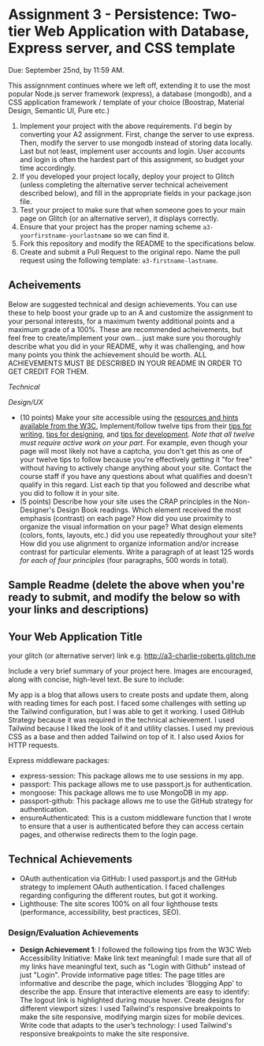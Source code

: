 Assignment 3 - Persistence: Two-tier Web Application with Database, Express server, and CSS template
===

Due: September 25nd, by 11:59 AM.

This assignnment continues where we left off, extending it to use the most popular Node.js server framework (express), 
a database (mongodb), and a CSS application framework / template of your choice (Boostrap, Material Design, Semantic UI, Pure etc.)

1. Implement your project with the above requirements. I'd begin by converting your A2 assignment. First, change the server to use express. Then, modify the server to use mongodb instead of storing data locally. Last but not least, implement user accounts and login. User accounts and login is often the hardest part of this assignment, so budget your time accordingly.
2. If you developed your project locally, deploy your project to Glitch (unless completing the alternative server technical acheivement described below), and fill in the appropriate fields in your package.json file.
3. Test your project to make sure that when someone goes to your main page on Glitch (or an alternative server), it displays correctly.
4. Ensure that your project has the proper naming scheme `a3-yourfirstname-yourlastname` so we can find it.
5. Fork this repository and modify the README to the specifications below.
6. Create and submit a Pull Request to the original repo. Name the pull request using the following template: `a3-firstname-lastname`.

Acheivements
---

Below are suggested technical and design achievements. You can use these to help boost your grade up to an A and customize the 
assignment to your personal interests, for a maximum twenty additional points and a maximum grade of a 100%. 
These are recommended acheivements, but feel free to create/implement your own... just make sure you thoroughly describe what you did in your README, 
why it was challenging, and how many points you think the achievement should be worth. 
ALL ACHIEVEMENTS MUST BE DESCRIBED IN YOUR README IN ORDER TO GET CREDIT FOR THEM.

*Technical*
  

*Design/UX*
- (10 points) Make your site accessible using the [resources and hints available from the W3C](https://www.w3.org/WAI/), Implement/follow twelve tips from their [tips for writing](https://www.w3.org/WAI/tips/writing/), [tips for designing](https://www.w3.org/WAI/tips/designing/), and [tips for development](https://www.w3.org/WAI/tips/developing/). *Note that all twelve must require active work on your part*. 
For example, even though your page will most likely not have a captcha, you don't get this as one of your twelve tips to follow because you're effectively 
getting it "for free" without having to actively change anything about your site. 
Contact the course staff if you have any questions about what qualifies and doesn't qualify in this regard. 
List each tip that you followed and describe what you did to follow it in your site.
- (5 points) Describe how your site uses the CRAP principles in the Non-Designer's Design Book readings. 
Which element received the most emphasis (contrast) on each page? 
How did you use proximity to organize the visual information on your page? 
What design elements (colors, fonts, layouts, etc.) did you use repeatedly throughout your site? 
How did you use alignment to organize information and/or increase contrast for particular elements. 
Write a paragraph of at least 125 words *for each of four principles* (four paragraphs, 500 words in total). 

Sample Readme (delete the above when you're ready to submit, and modify the below so with your links and descriptions)
---

## Your Web Application Title

your glitch (or alternative server) link e.g. http://a3-charlie-roberts.glitch.me

Include a very brief summary of your project here. Images are encouraged, along with concise, high-level text. Be sure to include:

My app is a blog that allows users to create posts and update them, along with reading times for each post. I faced some challenges with setting up the Tailwind configuration, but I was able to get it working. I used GitHub Strategy because it was required in the technical achievement. I used Tailwind because I liked the look of it and utility classes. I used my previous CSS as a base and then added Tailwind on top of it. I also used Axios for HTTP requests.

Express middleware packages:
- express-session: This package allows me to use sessions in my app.
- passport: This package allows me to use passport.js for authentication.
- mongoose: This package allows me to use MongoDB in my app.
- passport-github: This package allows me to use the GitHub strategy for authentication.
- ensureAuthenticated: This is a custom middleware function that I wrote to ensure that a user is authenticated before they can access certain pages, and otherwise redirects them to the login page.

## Technical Achievements
- OAuth authentication via GitHub: I used passport.js and the GitHub strategy to implement OAuth authentication. I faced challenges regarding configuring the different routes, but got it working.
- Lighthouse: The site scores 100% on all four lighthouse tests (performance, accessibility, best practices, SEO).

### Design/Evaluation Achievements
- **Design Achievement 1**: I followed the following tips from the W3C Web Accessibility Initiative:
Make link text meaningful: I made sure that all of my links have meaningful text, such as "Login with Github" instead of just "Login".
Provide informative page titles: The page titles are informative and describe the page, which includes 'Blogging App' to describe the app.
Ensure that interactive elements are easy to identify: The logout link is highlighted during mouse hover.
Create designs for different viewport sizes: I used Tailwind's responsive breakpoints to make the site responsive, modifying margin sizes for mobile devices.
Write code that adapts to the user’s technology: I used Tailwind's responsive breakpoints to make the site responsive.



